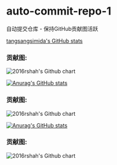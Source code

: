 # auto-commit-repo-1
自动提交仓库 - 保持GitHub贡献图活跃


[tangsangsimida's GitHub stats](https://github-readme-stats.vercel.app/api?username=tangsangsimida&show_icons=true&theme=radical)

### 贡献图: 
<img src="https://ghchart.rshah.org/tangsangsimida" alt="2016rshah's Github chart" />


[![Anurag's GitHub stats](https://github-readme-stats.vercel.app/api?username=awan-deng)](https://github.com/anuraghazra/github-readme-stats)

### 贡献图: 
<img src="https://ghchart.rshah.org/awan-deng" alt="2016rshah's Github chart" />


[![Anurag's GitHub stats](https://github-readme-stats.vercel.app/api?username=kaiojbk)](https://github.com/anuraghazra/github-readme-stats)

### 贡献图: 
<img src="https://ghchart.rshah.org/kaiojbk" alt="2016rshah's Github chart" />
